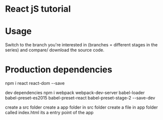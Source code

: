 # React jS tutorial


# Usage
Switch to the branch you're interested in (branches = different stages in the series) and compare/ download the source code.

# Production dependencies
npm i react react-dom --save

dev dependencies
npm i webpack webpack-dev-server babel-loader babel-preset-es2015 babel-preset-react babel-preset-stage-2 --save-dev

create a src folder
create a app folder in src folder
create a file in app folder called index.html its a entry point of the app
